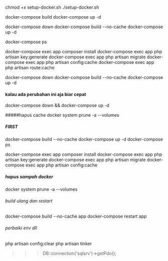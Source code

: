 chmod +x setup-docker.sh
./setup-docker.sh


docker-compose build
docker-compose up -d

docker-compose down
docker-compose build --no-cache
docker-compose up -d

docker-compose ps


docker-compose exec app composer install
docker-compose exec app php artisan key:generate
docker-compose exec app php artisan migrate
docker-compose exec app php artisan config:cache
docker-compose exec app php artisan route:cache


docker-compose down
docker-compose build --no-cache
docker-compose up -d


#### kalau ada perubahan ini aja biar cepat
docker-compose down && docker-compose up -d


#####hapus cache
docker system prune -a --volumes

##### FIRST
docker-compose build --no-cache
docker-compose up -d
docker-compose ps

docker-compose exec app composer install
docker-compose exec app php artisan key:generate
docker-compose exec app php artisan migrate
docker-compose exec app php artisan config:cache



##### hapus sampah docker
docker system prune -a --volumes


###### build ulang dan restart
docker-compose build --no-cache app
docker-compose restart app


###### perbaiki env dll 
php artisan config:clear
php artisan tinker
>>> DB::connection('sqlsrv')->getPdo();